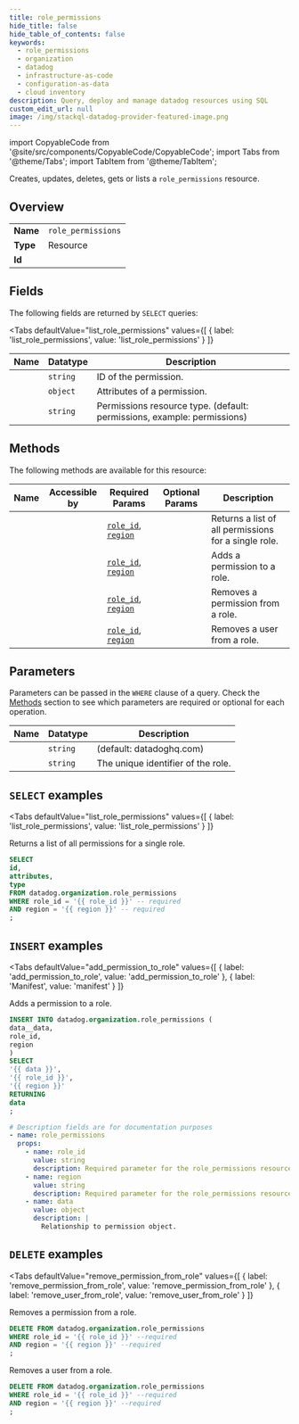 ```yaml
--- 
title: role_permissions
hide_title: false
hide_table_of_contents: false
keywords:
  - role_permissions
  - organization
  - datadog
  - infrastructure-as-code
  - configuration-as-data
  - cloud inventory
description: Query, deploy and manage datadog resources using SQL
custom_edit_url: null
image: /img/stackql-datadog-provider-featured-image.png
---
```


import CopyableCode from '@site/src/components/CopyableCode/CopyableCode';
import Tabs from '@theme/Tabs';
import TabItem from '@theme/TabItem';

Creates, updates, deletes, gets or lists a <code>role_permissions</code> resource.

## Overview
<table><tbody>
<tr><td><b>Name</b></td><td><code>role_permissions</code></td></tr>
<tr><td><b>Type</b></td><td>Resource</td></tr>
<tr><td><b>Id</b></td><td><CopyableCode code="datadog.organization.role_permissions" /></td></tr>
</tbody></table>

## Fields

The following fields are returned by `SELECT` queries:

<Tabs
    defaultValue="list_role_permissions"
    values={[
        { label: 'list_role_permissions', value: 'list_role_permissions' }
    ]}
>
<TabItem value="list_role_permissions">

<table>
<thead>
    <tr>
    <th>Name</th>
    <th>Datatype</th>
    <th>Description</th>
    </tr>
</thead>
<tbody>
<tr>
    <td><CopyableCode code="id" /></td>
    <td><code>string</code></td>
    <td>ID of the permission.</td>
</tr>
<tr>
    <td><CopyableCode code="attributes" /></td>
    <td><code>object</code></td>
    <td>Attributes of a permission.</td>
</tr>
<tr>
    <td><CopyableCode code="type" /></td>
    <td><code>string</code></td>
    <td>Permissions resource type. (default: permissions, example: permissions)</td>
</tr>
</tbody>
</table>
</TabItem>
</Tabs>

## Methods

The following methods are available for this resource:

<table>
<thead>
    <tr>
    <th>Name</th>
    <th>Accessible by</th>
    <th>Required Params</th>
    <th>Optional Params</th>
    <th>Description</th>
    </tr>
</thead>
<tbody>
<tr>
    <td><a href="#list_role_permissions"><CopyableCode code="list_role_permissions" /></a></td>
    <td><CopyableCode code="select" /></td>
    <td><a href="#parameter-role_id"><code>role_id</code></a>, <a href="#parameter-region"><code>region</code></a></td>
    <td></td>
    <td>Returns a list of all permissions for a single role.</td>
</tr>
<tr>
    <td><a href="#add_permission_to_role"><CopyableCode code="add_permission_to_role" /></a></td>
    <td><CopyableCode code="insert" /></td>
    <td><a href="#parameter-role_id"><code>role_id</code></a>, <a href="#parameter-region"><code>region</code></a></td>
    <td></td>
    <td>Adds a permission to a role.</td>
</tr>
<tr>
    <td><a href="#remove_permission_from_role"><CopyableCode code="remove_permission_from_role" /></a></td>
    <td><CopyableCode code="delete" /></td>
    <td><a href="#parameter-role_id"><code>role_id</code></a>, <a href="#parameter-region"><code>region</code></a></td>
    <td></td>
    <td>Removes a permission from a role.</td>
</tr>
<tr>
    <td><a href="#remove_user_from_role"><CopyableCode code="remove_user_from_role" /></a></td>
    <td><CopyableCode code="delete" /></td>
    <td><a href="#parameter-role_id"><code>role_id</code></a>, <a href="#parameter-region"><code>region</code></a></td>
    <td></td>
    <td>Removes a user from a role.</td>
</tr>
</tbody>
</table>

## Parameters

Parameters can be passed in the `WHERE` clause of a query. Check the [Methods](#methods) section to see which parameters are required or optional for each operation.

<table>
<thead>
    <tr>
    <th>Name</th>
    <th>Datatype</th>
    <th>Description</th>
    </tr>
</thead>
<tbody>
<tr id="parameter-region">
    <td><CopyableCode code="region" /></td>
    <td><code>string</code></td>
    <td>(default: datadoghq.com)</td>
</tr>
<tr id="parameter-role_id">
    <td><CopyableCode code="role_id" /></td>
    <td><code>string</code></td>
    <td>The unique identifier of the role.</td>
</tr>
</tbody>
</table>

## `SELECT` examples

<Tabs
    defaultValue="list_role_permissions"
    values={[
        { label: 'list_role_permissions', value: 'list_role_permissions' }
    ]}
>
<TabItem value="list_role_permissions">

Returns a list of all permissions for a single role.

```sql
SELECT
id,
attributes,
type
FROM datadog.organization.role_permissions
WHERE role_id = '{{ role_id }}' -- required
AND region = '{{ region }}' -- required
;
```
</TabItem>
</Tabs>


## `INSERT` examples

<Tabs
    defaultValue="add_permission_to_role"
    values={[
        { label: 'add_permission_to_role', value: 'add_permission_to_role' },
        { label: 'Manifest', value: 'manifest' }
    ]}
>
<TabItem value="add_permission_to_role">

Adds a permission to a role.

```sql
INSERT INTO datadog.organization.role_permissions (
data__data,
role_id,
region
)
SELECT 
'{{ data }}',
'{{ role_id }}',
'{{ region }}'
RETURNING
data
;
```
</TabItem>
<TabItem value="manifest">

```yaml
# Description fields are for documentation purposes
- name: role_permissions
  props:
    - name: role_id
      value: string
      description: Required parameter for the role_permissions resource.
    - name: region
      value: string
      description: Required parameter for the role_permissions resource.
    - name: data
      value: object
      description: |
        Relationship to permission object.
```
</TabItem>
</Tabs>


## `DELETE` examples

<Tabs
    defaultValue="remove_permission_from_role"
    values={[
        { label: 'remove_permission_from_role', value: 'remove_permission_from_role' },
        { label: 'remove_user_from_role', value: 'remove_user_from_role' }
    ]}
>
<TabItem value="remove_permission_from_role">

Removes a permission from a role.

```sql
DELETE FROM datadog.organization.role_permissions
WHERE role_id = '{{ role_id }}' --required
AND region = '{{ region }}' --required
;
```
</TabItem>
<TabItem value="remove_user_from_role">

Removes a user from a role.

```sql
DELETE FROM datadog.organization.role_permissions
WHERE role_id = '{{ role_id }}' --required
AND region = '{{ region }}' --required
;
```
</TabItem>
</Tabs>
